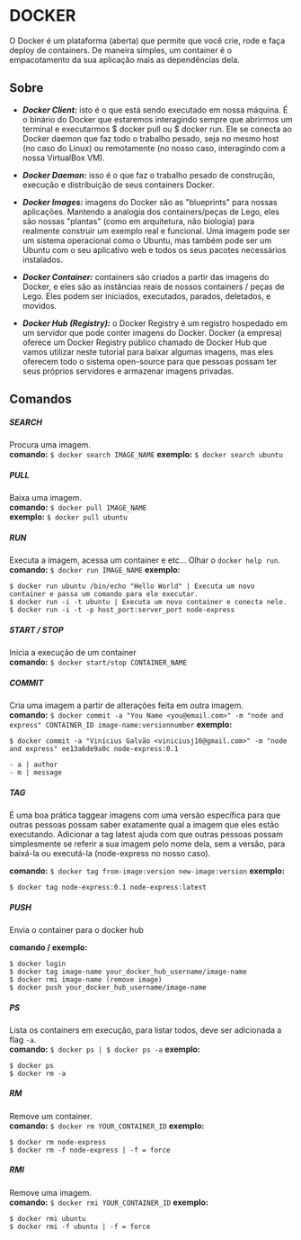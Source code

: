 # DOCKER

O Docker é um plataforma (aberta) que permite que você crie, rode e faça deploy de containers. De maneira simples, um container é o empacotamento da sua aplicação mais as dependências dela.

## Sobre

- ***Docker Client:*** isto é o que está sendo executado em nossa máquina. É o binário do Docker que estaremos interagindo sempre que abrirmos um terminal e executarmos $ docker pull ou $ docker run. Ele se conecta ao Docker daemon que faz todo o trabalho pesado, seja no mesmo host (no caso do Linux) ou remotamente (no nosso caso, interagindo com a nossa VirtualBox VM).

- ***Docker Daemon:*** isso é o que faz o trabalho pesado de construção, execução e distribuição de seus containers Docker.

- ***Docker Images:*** imagens do Docker são as "blueprints" para nossas aplicações. Mantendo a analogia dos containers/peças de Lego, eles são nossas "plantas" (como em arquitetura, não biologia) para realmente construir um exemplo real e funcional. Uma imagem pode ser um sistema operacional como o Ubuntu, mas também pode ser um Ubuntu com o seu aplicativo web e todos os seus pacotes necessários instalados.

- ***Docker Container:*** containers são criados a partir das imagens do Docker, e eles são as instâncias reais de nossos containers / peças de Lego. Eles podem ser iniciados, executados, parados, deletados, e movidos.

- ***Docker Hub (Registry):*** o Docker Registry é um registro hospedado em um servidor que pode conter imagens do Docker. Docker (a empresa) oferece um Docker Registry público chamado de Docker Hub que vamos utilizar neste tutorial para baixar algumas imagens, mas eles oferecem todo o sistema open-source para que pessoas possam ter seus próprios servidores e armazenar imagens privadas.

## Comandos

##### SEARCH #####
Procura uma imagem.  
**comando:** `$ docker search IMAGE_NAME`
**exemplo:** `$ docker search ubuntu`

##### PULL #####
Baixa uma imagem.  
**comando:** `$ docker pull IMAGE_NAME`  
**exemplo:** `$ docker pull ubuntu`

##### RUN #####
Executa a imagem, acessa um container e etc... Olhar o `docker help run`.  
**comando:** `$ docker run IMAGE_NAME`
**exemplo:**

```
$ docker run ubuntu /bin/echo "Hello World" | Executa um novo container e passa um comando para ele executar.
$ docker run -i -t ubuntu | Executa um novo container e conecta nele.
$ docker run -i -t -p host_port:server_port node-express
```

##### START / STOP #####  
Inicia a execução de um container  
**comando:** `$ docker start/stop CONTAINER_NAME`

##### COMMIT #####  
Cria uma imagem a partir de alterações feita em outra imagem.  
**comando:** `$ docker commit -a "You Name <you@email.com>" -m "node and express" CONTAINER_ID image-name:versionnumber`
**exemplo:**

```
$ docker commit -a "Vinícius Galvão <viniciusj16@gmail.com>" -m "node and express" ee13a6de9a0c node-express:0.1

- a | author
- m | message
```

##### TAG #####  
É uma boa prática taggear imagens com uma versão específica para que outras pessoas possam saber exatamente qual a imagem que eles estão executando. Adicionar a tag latest ajuda com que outras pessoas possam simplesmente se referir a sua imagem pelo nome dela, sem a versão, para baixá-la ou executá-la (node-express no nosso caso).

**comando:** `$ docker tag from-image:version new-image:version`
**exemplo:**

```
$ docker tag node-express:0.1 node-express:latest
```

##### PUSH #####  
Envia o container para o docker hub

**comando / exemplo:**
```
$ docker login
$ docker tag image-name your_docker_hub_username/image-name
$ docker rmi image-name (remove image)
$ docker push your_docker_hub_username/image-name
```

##### PS #####
Lista os containers em execução, para listar todos, deve ser adicionada a flag `-a`.  
**comando:** `$ docker ps | $ docker ps -a`
**exemplo:**

```
$ docker ps
$ docker rm -a
```

##### RM #####  
Remove um container.  
**comando:** `$ docker rm YOUR_CONTAINER_ID`
**exemplo:**

```
$ docker rm node-express
$ docker rm -f node-express | -f = force
```

##### RMI #####  
Remove uma imagem.  
**comando:** `$ docker rmi YOUR_CONTAINER_ID`
**exemplo:**

```
$ docker rmi ubuntu
$ docker rmi -f ubuntu | -f = force
```
